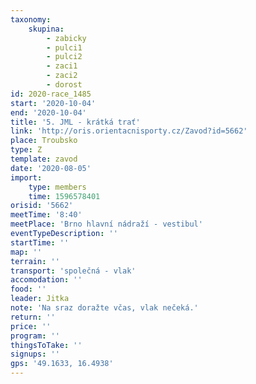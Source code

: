 ```yaml
---
taxonomy:
    skupina:
        - zabicky
        - pulci1
        - pulci2
        - zaci1
        - zaci2
        - dorost
id: 2020-race_1485
start: '2020-10-04'
end: '2020-10-04'
title: '5. JML - krátká trať'
link: 'http://oris.orientacnisporty.cz/Zavod?id=5662'
place: Troubsko
type: Z
template: zavod
date: '2020-08-05'
import:
    type: members
    time: 1596578401
orisid: '5662'
meetTime: '8:40'
meetPlace: 'Brno hlavní nádraží - vestibul'
eventTypeDescription: ''
startTime: ''
map: ''
terrain: ''
transport: 'společná - vlak'
accomodation: ''
food: ''
leader: Jitka
note: 'Na sraz doražte včas, vlak nečeká.'
return: ''
price: ''
program: ''
thingsToTake: ''
signups: ''
gps: '49.1633, 16.4938'
---
```


